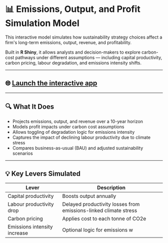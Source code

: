 # 📊 Emissions, Output, and Profit Simulation Model

This interactive model simulates how sustainability strategy choices affect a firm's long-term emissions, output, revenue, and profitability.

Built in **R Shiny**, it allows analysts and decision-makers to explore carbon-cost pathways under different assumptions — including capital productivity, carbon pricing, labour degradation, and emissions intensity shifts.

---

## 🌐 [Launch the interactive app](https://carboncostsim-by-sonya.shinyapps.io/personal_esg_project/)

---

## 🔍 What It Does

- Projects emissions, output, and revenue over a 10-year horizon  
- Models profit impacts under carbon cost assumptions  
- Allows toggling of degradation logic for emissions intensity  
- Captures the impact of declining labour productivity due to climate stress  
- Compares business-as-usual (BAU) and adjusted sustainability scenarios  

---

## 💡 Key Levers Simulated

| Lever                         | Description                                                                 |
|------------------------------|-----------------------------------------------------------------------------|
| Capital productivity         | Boosts output annually                                                      |
| Labour productivity drop     | Delayed productivity losses from emissions-linked climate stress            |
| Carbon pricing               | Applies cost to each tonne of CO2e                                          |
| Emissions intensity increase | Optional logic for emissions w


